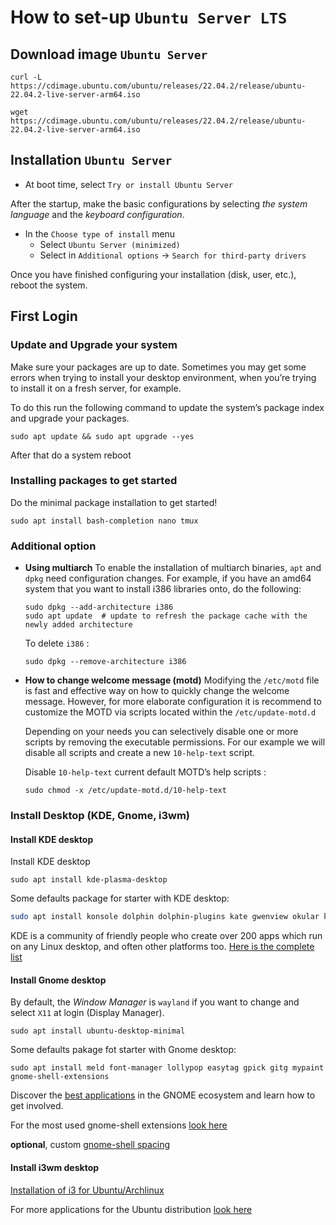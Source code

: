 # How to set-up `Ubuntu Server LTS`
## Download image `Ubuntu Server`
```shell
curl -L https://cdimage.ubuntu.com/ubuntu/releases/22.04.2/release/ubuntu-22.04.2-live-server-arm64.iso
```
```shell
wget https://cdimage.ubuntu.com/ubuntu/releases/22.04.2/release/ubuntu-22.04.2-live-server-arm64.iso
```

## Installation `Ubuntu Server`
* At boot time, select `Try or install Ubuntu Server`

After the startup, make the basic configurations by selecting *the system language* and the *keyboard configuration*.

* In the `Choose type of install` menu
  * Select `Ubuntu Server (minimized)`
  * Select in `Additional options` -> `Search for third-party drivers`

Once you have finished configuring your installation (disk, user, etc.), reboot the system.

## First Login

### Update and Upgrade your system
Make sure your packages are up to date. Sometimes you may get some errors when trying to install your desktop environment,
when you’re trying to install it on a fresh server, for example.

To do this run the following command to update the system’s package index and upgrade your packages.
```shell
sudo apt update && sudo apt upgrade --yes
```
After that do a system reboot

### Installing packages to get started
Do the minimal package installation to get started!
```shell
sudo apt install bash-completion nano tmux
```

### Additional option
* **Using multiarch**
    To enable the installation of multiarch binaries, `apt` and `dpkg` need configuration changes.
    For example, if you have an amd64 system that you want to install i386 libraries onto, do the following:
    ```shell
    sudo dpkg --add-architecture i386
    sudo apt update  # update to refresh the package cache with the newly added architecture
    ```
    To delete `i386` :
    ```shell
    sudo dpkg --remove-architecture i386
    ```

* **How to change welcome message (motd)**
    Modifying the `/etc/motd` file is fast and effective way on how to quickly change the welcome message. However,
    for more elaborate configuration it is recommend to customize the MOTD via scripts located within the `/etc/update-motd.d`

    Depending on your needs you can selectively disable one or more scripts by removing the executable permissions.
    For our example we will disable all scripts and create a new `10-help-text` script.

    Disable `10-help-text` current default MOTD’s help scripts :
    ```shell
    sudo chmod -x /etc/update-motd.d/10-help-text
    ```

### Install Desktop (KDE, Gnome, i3wm)
#### Install KDE desktop

Install KDE desktop
```shell
sudo apt install kde-plasma-desktop
```

Some defaults package for starter with KDE desktop:
```bash
sudo apt install konsole dolphin dolphin-plugins kate gwenview okular kompare kdiff3 kfind spectacle kcolorchooser kolourpaint kruler ark krunner krename kcalc
```
KDE is a community of friendly people who create over 200 apps which run on any Linux desktop,
and often other platforms too. [Here is the complete list](https://apps.kde.org/)

#### Install Gnome desktop
By default, the *Window Manager* is `wayland` if you want to change and select `X11` at login (Display Manager).
```shell
sudo apt install ubuntu-desktop-minimal
```

Some defaults pakage fot starter with Gnome desktop:
```shell
sudo apt install meld font-manager lollypop easytag gpick gitg mypaint gnome-shell-extensions
```
Discover the [best applications](https://apps.gnome.org/) in the GNOME ecosystem and learn how to get involved.

For the most used gnome-shell extensions [look here](https://github.com/PhineasPhreak/dotfiles/blob/master/packages/gnome-shell-extension.lst)

**optional**, custom [gnome-shell spacing](https://gist.github.com/PhineasPhreak/0fe00b4a967eb6f77e577cd0c71dab6e)

#### Install i3wm desktop

[Installation of i3 for Ubuntu/Archlinux](https://github.com/PhineasPhreak/dotfiles/blob/master/configs/i3wm/.config/i3/README.md)

For more applications for the Ubuntu distribution [look here](https://github.com/PhineasPhreak/dotfiles/blob/master/packages/pkg.lst)

